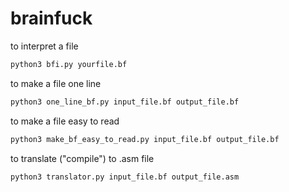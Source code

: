 # brainfuck
to interpret a file <br>
```BASH
python3 bfi.py yourfile.bf
```
to make a file one line <br>
```BASH
python3 one_line_bf.py input_file.bf output_file.bf
```
to make a file easy to read <br>
```BASH
python3 make_bf_easy_to_read.py input_file.bf output_file.bf
```
to translate ("compile") to .asm file <br>
```BASH
python3 translator.py input_file.bf output_file.asm
```

